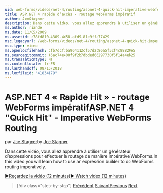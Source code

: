 ```yaml
---
uid: web-forms/videos/net-4/routing/aspnet-4-quick-hit-imperative-webforms-routing
title: ASP.NET 4 rapide d’accès - routage WebForms impératif
author: JoeStagner
description: Dans cette vidéo, vous allez apprendre à utiliser un générateur d’expressions pour effectuer le routage de manière impérative WebForms.
ms.author: riande
ms.date: 11/05/2009
ms.assetid: c78fd810-4309-4d58-afd9-81e9ffa77429
msc.legacyurl: /web-forms/videos/net-4/routing/aspnet-4-quick-hit-imperative-webforms-routing
msc.type: video
ms.openlocfilehash: cfb7dcf7ba964112cf57d2b86a5f5cf4c88820e5
ms.sourcegitcommit: 45ac74e400f9f2b7dbded66297730f6f14a4eb25
ms.translationtype: MT
ms.contentlocale: fr-FR
ms.lasthandoff: 08/16/2018
ms.locfileid: "41834179"
---
```

<a name="aspnet-4-quick-hit---imperative-webforms-routing"></a><span data-ttu-id="c1dd1-103">ASP.NET 4 « Rapide Hit » - routage WebForms impératif</span><span class="sxs-lookup"><span data-stu-id="c1dd1-103">ASP.NET 4 "Quick Hit" - Imperative WebForms Routing</span></span>
====================
<span data-ttu-id="c1dd1-104">par [Joe Stagner](https://github.com/JoeStagner)</span><span class="sxs-lookup"><span data-stu-id="c1dd1-104">by [Joe Stagner](https://github.com/JoeStagner)</span></span>

<span data-ttu-id="c1dd1-105">Dans cette vidéo, vous allez apprendre à utiliser un générateur d’expressions pour effectuer le routage de manière impérative WebForms.</span><span class="sxs-lookup"><span data-stu-id="c1dd1-105">In this video you will learn how to use an expression builder to do WebForms routing imperatively.</span></span> 

[<span data-ttu-id="c1dd1-106">&#9654;Regardez la vidéo (12 minutes)</span><span class="sxs-lookup"><span data-stu-id="c1dd1-106">&#9654; Watch video (12 minutes)</span></span>](https://channel9.msdn.com/Blogs/ASP-NET-Site-Videos/aspnet-4-quick-hit-imperative-webforms-routing)

> [!div class="step-by-step"]
> <span data-ttu-id="c1dd1-107">[Précédent](aspnet-4-quick-hit-permanent-redirect.md)
> [Suivant](aspnet-4-quick-hit-declarative-webforms-routing.md)</span><span class="sxs-lookup"><span data-stu-id="c1dd1-107">[Previous](aspnet-4-quick-hit-permanent-redirect.md)
[Next](aspnet-4-quick-hit-declarative-webforms-routing.md)</span></span>
